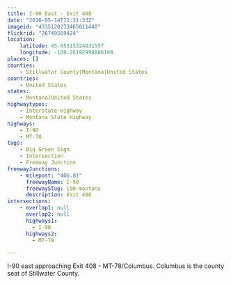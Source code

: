 ```yaml
---
title: I-90 East - Exit 408
date: "2016-05-14T11:31:33Z"
imageid: "4335120273465011440"
flickrid: "26749569424"
location:
    latitude: 45.65315324031557
    longitude: -109.26192998886108
places: []
counties:
    - Stillwater County|Montana|United States
countries:
    - United States
states:
    - Montana|United States
highwaytypes:
    - Interstate Highway
    - Montana State Highway
highways:
    - I-90
    - MT-78
tags:
    - Big Green Sign
    - Intersection
    - Freeway Junction
freewayJunctions:
    - milepost: "406.81"
      freewayName: I-90
      freewaySlug: i90-montana
      description: Exit 408
intersections:
    - overlap1: null
      overlap2: null
      highways1:
        - I-90
      highways2:
        - MT-78

---
```

I-90 east approaching Exit 408 - MT-78/Columbus.  Columbus is the county seat of Stillwater County.